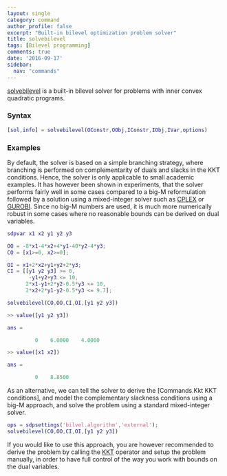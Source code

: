 ```yaml
---
layout: single
category: command
author_profile: false
excerpt: "Built-in bilevel optimization problem solver"
title: solvebilevel
tags: [Bilevel programming]
comments: true
date: '2016-09-17'
sidebar:
  nav: "commands"
---
```


[solvebilevel](/command/solvebilevel) is a built-in bilevel solver for problems with inner convex quadratic programs.

### Syntax

````matlab
[sol,info] = solvebilevel(OConstr,OObj,IConstr,IObj,IVar,options)
````

### Examples

By default, the solver is based on a simple branching strategy, where branching is performed on complementarity of duals and slacks in the KKT conditions. Hence, the solver is only applicable to small academic examples. It has however been shown in experiments, that the solver performs fairly well in some cases compared to a big-M reformulation followed by a solution using a mixed-integer solver such as [CPLEX](/solver/cplex) or [GUROBI](/solver/gurobi). Since no big-M numbers are used, it is much more numerically robust in some cases where no reasonable bounds can be derived on dual variables.


````matlab
sdpvar x1 x2 y1 y2 y3

OO = -8*x1-4*x2+4*y1-40*y2-4*y3;
CO = [x1>=0, x2>=0];

OI = x1+2*x2+y1+y2+2*y3;
CI = [[y1 y2 y3] >= 0,
       -y1+y2+y3 <= 10,
      2*x1-y1+2*y2-0.5*y3 <= 10,
      2*x2+2*y1-y2-0.5*y3 <= 9.7];

solvebilevel(CO,OO,CI,OI,[y1 y2 y3])

>> value([y1 y2 y3])

ans =

         0    6.0000    4.0000

>> value([x1 x2])

ans =

         0    8.8500
````

As an alternative, we can tell the solver to derive the [Commands.Kkt KKT conditions], and model the complementary slackness conditions using a big-M approach, and solve the problem using a standard mixed-integer solver.

````matlab
ops = sdpsettings('bilvel.algorithm','external');
solvebilevel(CO,OO,CI,OI,[y1 y2 y3])
````
If you would like to use this approach, you are however recommended to derive the problem by calling the [KKT](/command/kkt) operator and setup the problem manually, in order to have full control of the way you work with bounds on the dual variables.
